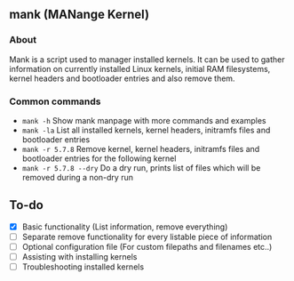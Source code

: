 ## mank (MANange Kernel)
### About
Mank is a script used to manager installed kernels. It can be used to gather information on currently installed Linux kernels, initial RAM filesystems, kernel headers and bootloader entries and also remove them. 

### Common commands
* `mank -h` Show mank manpage with more commands and examples
* `mank -la` List all installed kernels, kernel headers, initramfs files and bootloader entries
* `mank -r 5.7.8` Remove kernel, kernel headers, initramfs files and bootloader entries for the following kernel
* `mank -r 5.7.8 --dry` Do a dry run, prints list of files which will be removed during a non-dry run

## To-do
- [x] Basic functionality (List information, remove everything)
- [ ] Separate remove functionality for every listable piece of information
- [ ] Optional configuration file (For custom filepaths and filenames etc..)
- [ ] Assisting with installing kernels
- [ ] Troubleshooting installed kernels  